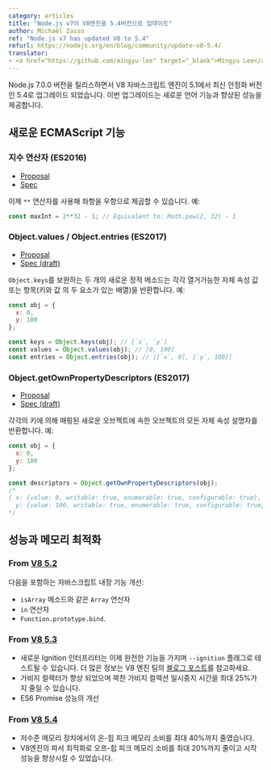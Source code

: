 ```yaml
---
category: articles
title: "Node.js v7이 V8엔진을 5.4버전으로 업데이트"
author: Michaël Zasso
ref: "Node.js v7 has updated V8 to 5.4"
refurl: https://nodejs.org/en/blog/community/update-v8-5.4/
translator:
- <a href="https://github.com/mingyu-lee" target="_blank">Mingyu Lee</a>
---
```


<!--
With the release of Node.js 7.0.0, the V8 JavaScript engine has been upgraded from 5.1
to its latest stable version, 5.4.
It brings in new language features and increased performance.
-->

Node.js 7.0.0 버전을 릴리스하면서 V8 자바스크립트 엔진이 5.1에서 최신 안정화 버전인 5.4로 업그레이드 되었습니다. 이번 업그레이드는 새로운 언어 기능과 향상된 성능을 제공합니다.

<!-- ## New ECMAScript features -->

## 새로운 ECMAScript 기능

<!-- ### Exponentiation operator (ES2016) -->

### 지수 연산자 (ES2016)

* [Proposal](https://github.com/rwaldron/exponentiation-operator)
* [Spec](https://www.ecma-international.org/ecma-262/7.0/#sec-exp-operator)

<!-- The `**` operator can now be used to raise the left-hand side to the power of the right-hand side. Example: -->

이제 `**` 연산자를 사용해 좌항을 우항으로 제곱할 수 있습니다. 예:

```javascript
const maxInt = 2**32 - 1; // Equivalent to: Math.pow(2, 32) - 1
```

### Object.values / Object.entries (ES2017)

* [Proposal](https://github.com/tc39/proposal-object-values-entries)
* [Spec (draft)](https://tc39.github.io/ecma262/#sec-object.values)

<!-- Complementing `Object.keys`, those two new static methods return respectively an Array of enumerable own property values or entries (an entry being an array with two elements: key and value). Example: -->

`Object.keys`를 보완하는 두 개의 새로운 정적 메소드는 각각 열거가능한 자체 속성 값 또는 항목(키와 값 의 두 요소가 있는 배열)을 반환합니다. 예:

```javascript
const obj = {
  x: 0,
  y: 100
};

const keys = Object.keys(obj); // [`x`, `y`]
const values = Object.values(obj); // [0, 100]
const entries = Object.entries(obj); // [[`x`, 0], [`y`, 100]]
```

### Object.getOwnPropertyDescriptors (ES2017)

* [Proposal](https://github.com/tc39/proposal-object-getownpropertydescriptors)
* [Spec (draft)](https://tc39.github.io/ecma262/#sec-object.getownpropertydescriptors)

<!-- Returns all own property descriptors of an Object in a new Object, mapped by their respective key. Example: -->

각각의 키에 의해 매핑된 새로운 오브젝트에 속한 오브젝트의 모든 자체 속성 설명자를 반환합니다. 예:

```javascript
const obj = {
  x: 0,
  y: 100
};

const descriptors = Object.getOwnPropertyDescriptors(obj);
/*
{ x: {value: 0, writable: true, enumerable: true, configurable: true},
  y: {value: 100, writable: true, enumerable: true, configurable: true} }
*/
```

<!-- ## Performance and memory optimizations -->

## 성능과 메모리 최적화

### From [V8 5.2](https://v8project.blogspot.ch/2016/06/release-52.html)

<!-- Improvement of JavaScript built-ins, including:
* `Array` operations like the `isArray` method.
* The `in` operator.
* `Function.prototype.bind`. -->

다음을 포함하는 자바스크립트 내장 기능 개선:
* `isArray` 메소드와 같은 `Array` 연산자
* `in` 연산자
* `Function.prototype.bind`.

### From [V8 5.3](https://v8project.blogspot.ch/2016/07/v8-release-53.html)

<!-- * The new Ignition interpreter is now feature complete and can be tested with the flag `--ignition`. Read the [blog post](https://v8project.blogspot.ch/2016/08/firing-up-ignition-interpreter.html) from V8`s team for more information.
* The garbage collector has been improved and full garbage collection pause times can be reduced up to 25%.
* Improvement of ES6 Promise performance.  -->

* 새로운 Ignition 인터프리터는 이제 완전한 기능을 가지며 `--ignition` 플래그로 테스트될 수 있습니다. 더 많은 정보는 V8 엔진 팀의 [블로그 포스트](https://v8project.blogspot.ch/2016/08/firing-up-ignition-interpreter.html)를 참고하세요.
* 가비지 컬렉터가 향상 되었으며 꽉찬 가비지 컬렉션 일시중지 시간을 최대 25%가지 줄일 수 있습니다.
* ES6 Promise 성능의 개선

### From [V8 5.4](https://v8project.blogspot.ch/2016/09/v8-release-54.html)

<!-- * Reduced on-heap peak memory consumption on low-memory devices up to 40%.
* Optimizations in V8`s parser allowed to reduce off-heap peak memory consumption up to 20% and improve startup performance. -->

* 저수준 메모리 장치에서의 온-힙 피크 메모리 소비를 최대 40%까지 줄였습니다.
* V8엔진의 파서 최적화로 오프-힙 피크 메모리 소비를 최대 20%까지 줄이고 시작 성능을 향상시킬 수 있었습니다.

